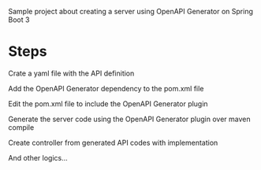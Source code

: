 Sample project about creating a server using OpenAPI Generator on Spring Boot 3

# Steps
Crate a yaml file with the API definition

Add the OpenAPI Generator dependency to the pom.xml file

Edit the pom.xml file to include the OpenAPI Generator plugin

Generate the server code using the OpenAPI Generator plugin over maven compile

Create controller from generated API codes with implementation

And other logics...